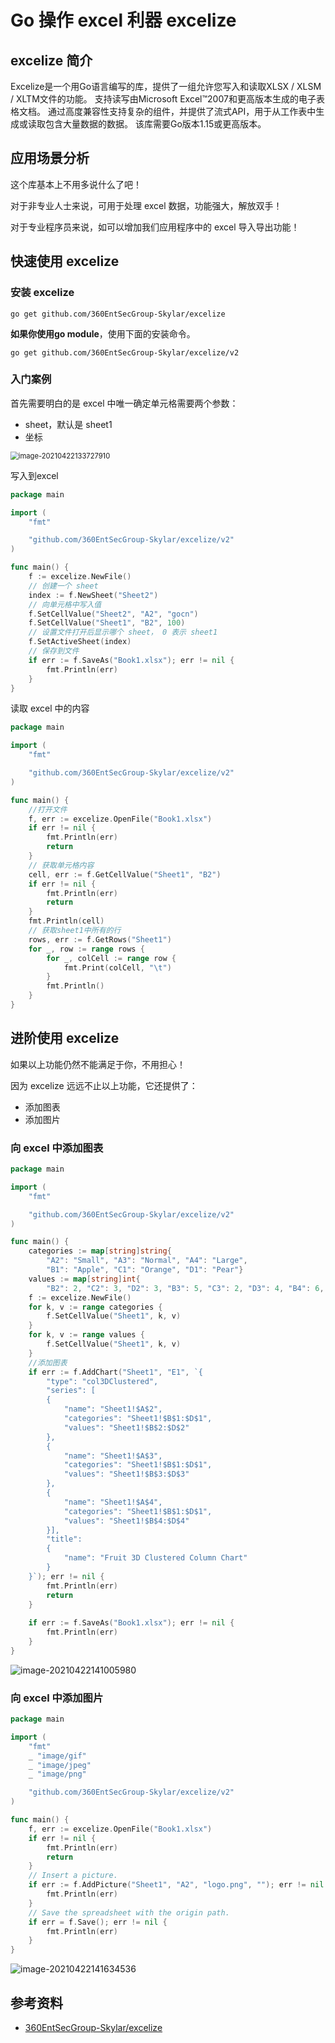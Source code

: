 # Go 操作 excel 利器 excelize

## excelize 简介

Excelize是一个用Go语言编写的库，提供了一组允许您写入和读取XLSX / XLSM / XLTM文件的功能。 支持读写由Microsoft Excel™2007和更高版本生成的电子表格文档。 通过高度兼容性支持复杂的组件，并提供了流式API，用于从工作表中生成或读取包含大量数据的数据。 该库需要Go版本1.15或更高版本。

## 应用场景分析

这个库基本上不用多说什么了吧！

对于非专业人士来说，可用于处理 excel 数据，功能强大，解放双手！

对于专业程序员来说，如可以增加我们应用程序中的 excel 导入导出功能！

## 快速使用 excelize

### 安装 excelize

```shell
go get github.com/360EntSecGroup-Skylar/excelize
```

**如果你使用go module**，使用下面的安装命令。

```shell
go get github.com/360EntSecGroup-Skylar/excelize/v2
```

### 入门案例

首先需要明白的是 excel 中唯一确定单元格需要两个参数：

* sheet，默认是 sheet1
* 坐标

<img src="http://resource.gocloudcoder.com/image-20210422133727910.png" alt="image-20210422133727910" style="zoom:80%;" />

写入到excel

```go
package main

import (
    "fmt"

    "github.com/360EntSecGroup-Skylar/excelize/v2"
)

func main() {
    f := excelize.NewFile()
    // 创建一个 sheet
    index := f.NewSheet("Sheet2")
    // 向单元格中写入值
    f.SetCellValue("Sheet2", "A2", "gocn")
    f.SetCellValue("Sheet1", "B2", 100)
    // 设置文件打开后显示哪个 sheet， 0 表示 sheet1
    f.SetActiveSheet(index)
    // 保存到文件
    if err := f.SaveAs("Book1.xlsx"); err != nil {
        fmt.Println(err)
    }
}
```

读取 excel 中的内容

```go
package main

import (
	"fmt"

	"github.com/360EntSecGroup-Skylar/excelize/v2"
)

func main() {
	//打开文件
	f, err := excelize.OpenFile("Book1.xlsx")
	if err != nil {
		fmt.Println(err)
		return
	}
	// 获取单元格内容
	cell, err := f.GetCellValue("Sheet1", "B2")
	if err != nil {
		fmt.Println(err)
		return
	}
	fmt.Println(cell)
	// 获取sheet1中所有的行
	rows, err := f.GetRows("Sheet1")
	for _, row := range rows {
		for _, colCell := range row {
			fmt.Print(colCell, "\t")
		}
		fmt.Println()
	}
}
```

## 进阶使用 excelize

如果以上功能仍然不能满足于你，不用担心！

因为 excelize 远远不止以上功能，它还提供了：

* 添加图表
* 添加图片

### 向 excel 中添加图表

```go
package main

import (
    "fmt"

    "github.com/360EntSecGroup-Skylar/excelize/v2"
)

func main() {
    categories := map[string]string{
        "A2": "Small", "A3": "Normal", "A4": "Large",
        "B1": "Apple", "C1": "Orange", "D1": "Pear"}
    values := map[string]int{
        "B2": 2, "C2": 3, "D2": 3, "B3": 5, "C3": 2, "D3": 4, "B4": 6, "C4": 7, "D4": 8}
    f := excelize.NewFile()
    for k, v := range categories {
        f.SetCellValue("Sheet1", k, v)
    }
    for k, v := range values {
        f.SetCellValue("Sheet1", k, v)
    }
    //添加图表
    if err := f.AddChart("Sheet1", "E1", `{
        "type": "col3DClustered",
        "series": [
        {
            "name": "Sheet1!$A$2",
            "categories": "Sheet1!$B$1:$D$1",
            "values": "Sheet1!$B$2:$D$2"
        },
        {
            "name": "Sheet1!$A$3",
            "categories": "Sheet1!$B$1:$D$1",
            "values": "Sheet1!$B$3:$D$3"
        },
        {
            "name": "Sheet1!$A$4",
            "categories": "Sheet1!$B$1:$D$1",
            "values": "Sheet1!$B$4:$D$4"
        }],
        "title":
        {
            "name": "Fruit 3D Clustered Column Chart"
        }
    }`); err != nil {
        fmt.Println(err)
        return
    }
    
    if err := f.SaveAs("Book1.xlsx"); err != nil {
        fmt.Println(err)
    }
}
```

![image-20210422141005980](http://resource.gocloudcoder.com/image-20210422141005980.png)

### 向 excel 中添加图片

```go
package main

import (
	"fmt"
	_ "image/gif"
	_ "image/jpeg"
	_ "image/png"

	"github.com/360EntSecGroup-Skylar/excelize/v2"
)

func main() {
	f, err := excelize.OpenFile("Book1.xlsx")
	if err != nil {
		fmt.Println(err)
		return
	}
	// Insert a picture.
	if err := f.AddPicture("Sheet1", "A2", "logo.png", ""); err != nil {
		fmt.Println(err)
	}
	// Save the spreadsheet with the origin path.
	if err = f.Save(); err != nil {
		fmt.Println(err)
	}
}
```

![image-20210422141634536](http://resource.gocloudcoder.com/image-20210422141634536.png)

## 参考资料

* [360EntSecGroup-Skylar/excelize](https://github.com/360EntSecGroup-Skylar/excelize)